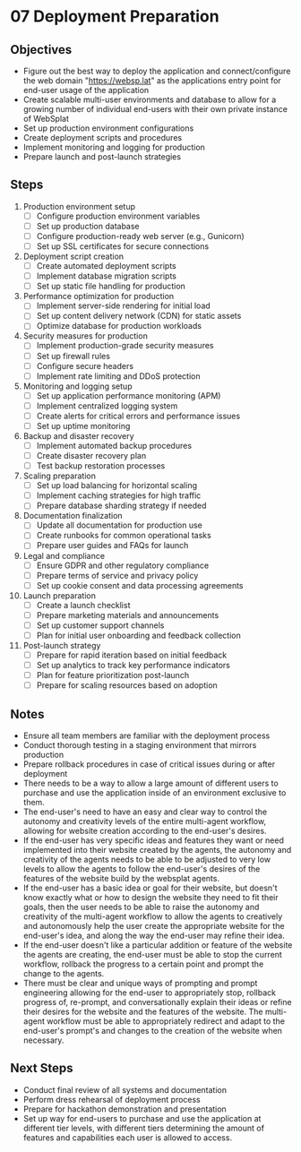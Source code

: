 # 07 Deployment Preparation

## Objectives
- Figure out the best way to deploy the application and connect/configure the web domain "https://websp.lat" as the applications entry point for end-user usage of the application
- Create scalable multi-user environments and database to allow for a growing number of individual end-users with their own private instance of WebSplat
- Set up production environment configurations
- Create deployment scripts and procedures
- Implement monitoring and logging for production
- Prepare launch and post-launch strategies

## Steps

1. Production environment setup
   - [ ] Configure production environment variables
   - [ ] Set up production database
   - [ ] Configure production-ready web server (e.g., Gunicorn)
   - [ ] Set up SSL certificates for secure connections

2. Deployment script creation
   - [ ] Create automated deployment scripts
   - [ ] Implement database migration scripts
   - [ ] Set up static file handling for production

3. Performance optimization for production
   - [ ] Implement server-side rendering for initial load
   - [ ] Set up content delivery network (CDN) for static assets
   - [ ] Optimize database for production workloads

4. Security measures for production
   - [ ] Implement production-grade security measures
   - [ ] Set up firewall rules
   - [ ] Configure secure headers
   - [ ] Implement rate limiting and DDoS protection

5. Monitoring and logging setup
   - [ ] Set up application performance monitoring (APM)
   - [ ] Implement centralized logging system
   - [ ] Create alerts for critical errors and performance issues
   - [ ] Set up uptime monitoring

6. Backup and disaster recovery
   - [ ] Implement automated backup procedures
   - [ ] Create disaster recovery plan
   - [ ] Test backup restoration processes

7. Scaling preparation
   - [ ] Set up load balancing for horizontal scaling
   - [ ] Implement caching strategies for high traffic
   - [ ] Prepare database sharding strategy if needed

8. Documentation finalization
   - [ ] Update all documentation for production use
   - [ ] Create runbooks for common operational tasks
   - [ ] Prepare user guides and FAQs for launch

9. Legal and compliance
   - [ ] Ensure GDPR and other regulatory compliance
   - [ ] Prepare terms of service and privacy policy
   - [ ] Set up cookie consent and data processing agreements

10. Launch preparation
    - [ ] Create a launch checklist
    - [ ] Prepare marketing materials and announcements
    - [ ] Set up customer support channels
    - [ ] Plan for initial user onboarding and feedback collection

11. Post-launch strategy
    - [ ] Prepare for rapid iteration based on initial feedback
    - [ ] Set up analytics to track key performance indicators
    - [ ] Plan for feature prioritization post-launch
    - [ ] Prepare for scaling resources based on adoption

## Notes
- Ensure all team members are familiar with the deployment process
- Conduct thorough testing in a staging environment that mirrors production
- Prepare rollback procedures in case of critical issues during or after deployment
- There needs to be a way to allow a large amount of different users to purchase and use the application inside of an environment exclusive to them. 
- The end-user's need to have an easy and clear way to control the autonomy and creativity levels of the entire multi-agent workflow, allowing for website creation according to the end-user's desires.
- If the end-user has very specific ideas and features they want or need implemented into their website created by the agents, the autonomy and creativity of the agents needs to be able to be adjusted to very low levels to allow the agents to follow the end-user's desires of the features of the website build by the websplat agents.
- If the end-user has a basic idea or goal for their website, but doesn't know exactly what or how to design the website they need to fit their goals, then the user needs to be able to raise the autonomy and creativity of the multi-agent workflow to allow the agents to creatively and autonomously help the user create the appropriate website for the end-user's idea, and along the way the end-user may refine their idea.
- If the end-user doesn't like a particular addition or feature of the website the agents are creating, the end-user must be able to stop the current workflow, rollback the progress to a certain point and prompt the change to the agents. 
- There must be clear and unique ways of prompting and prompt engineering allowing for the end-user to appropriately stop, rollback progress of, re-prompt, and conversationally explain their ideas or refine their desires for the website and the features of the website. The multi-agent workflow must be able to appropriately redirect and adapt to the end-user's prompt's and changes to the creation of the website when necessary.

## Next Steps
- Conduct final review of all systems and documentation
- Perform dress rehearsal of deployment process
- Prepare for hackathon demonstration and presentation
- Set up way for end-users to purchase and use the application at different tier levels, with different tiers determining the amount of features and capabilities each user is allowed to access. 